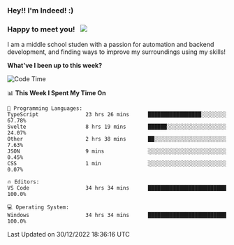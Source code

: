 ### Hey!! I'm Indeed! :) 

### Happy to meet you! &nbsp; ![](https://visitor-badge.glitch.me/badge?page_id=Indeedornot.Indeedornot)

I am a middle school studen with a passion for automation and backend development, and finding ways to improve my surroundings using my skills!

**What've I been up to this week?** 

<!--START_SECTION:waka-->
![Code Time](http://img.shields.io/badge/Code%20Time-816%20hrs%2044%20mins-blue)

📊 **This Week I Spent My Time On** 

```text
💬 Programming Languages: 
TypeScript               23 hrs 26 mins      █████████████████░░░░░░░░   67.78% 
Svelte                   8 hrs 19 mins       ██████░░░░░░░░░░░░░░░░░░░   24.07% 
Other                    2 hrs 38 mins       ██░░░░░░░░░░░░░░░░░░░░░░░   7.63% 
JSON                     9 mins              ░░░░░░░░░░░░░░░░░░░░░░░░░   0.45% 
CSS                      1 min               ░░░░░░░░░░░░░░░░░░░░░░░░░   0.07%

🔥 Editors: 
VS Code                  34 hrs 34 mins      █████████████████████████   100.0%

💻 Operating System: 
Windows                  34 hrs 34 mins      █████████████████████████   100.0%

```


 Last Updated on 30/12/2022 18:36:16 UTC
<!--END_SECTION:waka-->
